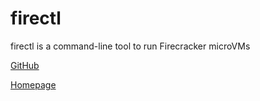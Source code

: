 # firectl

firectl is a command-line tool to run Firecracker microVMs

[GitHub](https://github.com/firecracker-microvm/firectl)

[Homepage](http://firecracker-microvm.io/)
